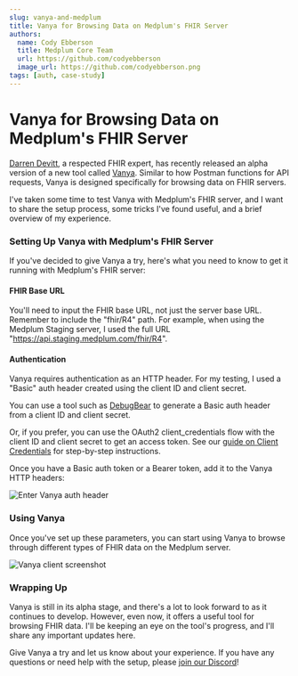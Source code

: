 ```yaml
---
slug: vanya-and-medplum
title: Vanya for Browsing Data on Medplum's FHIR Server
authors:
  name: Cody Ebberson
  title: Medplum Core Team
  url: https://github.com/codyebberson
  image_url: https://github.com/codyebberson.png
tags: [auth, case-study]
---
```


# Vanya for Browsing Data on Medplum's FHIR Server

[Darren Devitt](https://www.linkedin.com/in/darrendevitt/), a respected FHIR expert, has recently released an alpha version of a new tool called [Vanya](https://vanyalabs.com/). Similar to how Postman functions for API requests, Vanya is designed specifically for browsing data on FHIR servers.

I've taken some time to test Vanya with Medplum's FHIR server, and I want to share the setup process, some tricks I've found useful, and a brief overview of my experience.

### Setting Up Vanya with Medplum's FHIR Server

If you've decided to give Vanya a try, here's what you need to know to get it running with Medplum's FHIR server:

#### FHIR Base URL

You'll need to input the FHIR base URL, not just the server base URL. Remember to include the "fhir/R4" path. For example, when using the Medplum Staging server, I used the full URL "https://api.staging.medplum.com/fhir/R4".

#### Authentication

Vanya requires authentication as an HTTP header. For my testing, I used a "Basic" auth header created using the client ID and client secret.

You can use a tool such as [DebugBear](https://www.debugbear.com/basic-auth-header-generator) to generate a Basic auth header from a client ID and client secret.

Or, if you prefer, you can use the OAuth2 client_credentials flow with the client ID and client secret to get an access token. See our [guide on Client Credentials](/docs/auth/authentication-methods/client-credentials) for step-by-step instructions.

Once you have a Basic auth token or a Bearer token, add it to the Vanya HTTP headers:

![Enter Vanya auth header](/img/blog/vanya-auth-header.webp)

### Using Vanya

Once you've set up these parameters, you can start using Vanya to browse through different types of FHIR data on the Medplum server.

![Vanya client screenshot](/img/blog/vanya-client-screenshot.webp)

### Wrapping Up

Vanya is still in its alpha stage, and there's a lot to look forward to as it continues to develop. However, even now, it offers a useful tool for browsing FHIR data. I'll be keeping an eye on the tool's progress, and I'll share any important updates here.

Give Vanya a try and let us know about your experience. If you have any questions or need help with the setup, please [join our Discord](https://discord.gg/medplum)!
